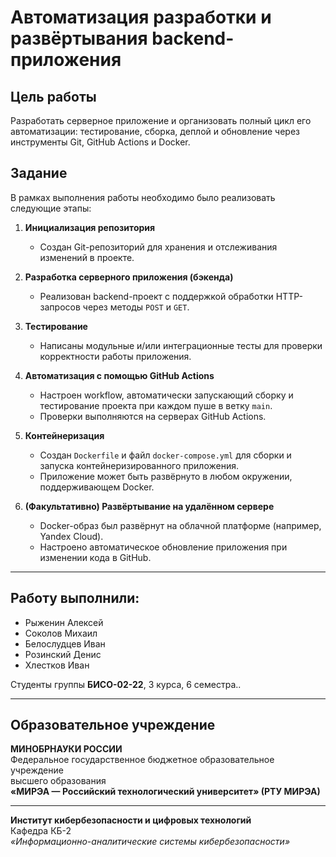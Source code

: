 # Автоматизация разработки и развёртывания backend-приложения

## Цель работы

Разработать серверное приложение и организовать полный цикл его автоматизации: тестирование, сборка, деплой и обновление через инструменты Git, GitHub Actions и Docker.

## Задание

В рамках выполнения работы необходимо было реализовать следующие этапы:

1. **Инициализация репозитория**
   - Создан Git-репозиторий для хранения и отслеживания изменений в проекте.

2. **Разработка серверного приложения (бэкенда)**
   - Реализован backend-проект с поддержкой обработки HTTP-запросов через методы `POST` и `GET`.

3. **Тестирование**
   - Написаны модульные и/или интеграционные тесты для проверки корректности работы приложения.

4. **Автоматизация с помощью GitHub Actions**
   - Настроен workflow, автоматически запускающий сборку и тестирование проекта при каждом пуше в ветку `main`.
   - Проверки выполняются на серверах GitHub Actions.

5. **Контейнеризация**
   - Создан `Dockerfile` и файл `docker-compose.yml` для сборки и запуска контейнеризированного приложения.
   - Приложение может быть развёрнуто в любом окружении, поддерживающем Docker.

6. **(Факультативно) Развёртывание на удалённом сервере**
   - Docker-образ был развёрнут на облачной платформе (например, Yandex Cloud).
   - Настроено автоматическое обновление приложения при изменении кода в GitHub.

---

## Работу выполнили:

- Рыженин Алексей  
- Соколов Михаил  
- Белослудцев Иван  
- Розинский Денис  
- Хлестков Иван

Студенты группы **БИСО-02-22**, 3 курса, 6 семестра..


---

## Образовательное учреждение

**МИНОБРНАУКИ РОССИИ**  
Федеральное государственное бюджетное образовательное учреждение  
высшего образования  
**«МИРЭА — Российский технологический университет» (РТУ МИРЭА)**

---

**Институт кибербезопасности и цифровых технологий**  
Кафедра КБ-2  
_«Информационно-аналитические системы кибербезопасности»_
